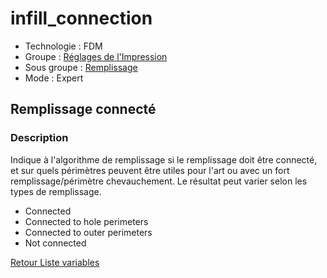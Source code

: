 # infill_connection

* Technologie : FDM
* Groupe : [Réglages de l'Impression](../print_settings/print_settings.md)
* Sous groupe : [Remplissage](../print_settings/print_settings.md#remplissage) 
* Mode : Expert

## Remplissage connecté

### Description

Indique à l'algorithme de remplissage si le remplissage doit être connecté, et sur quels périmètres peuvent être utiles pour l'art ou avec un fort remplissage/périmètre chevauchement. Le résultat peut varier selon les types de remplissage.

 - Connected
 - Connected to hole perimeters
 - Connected to outer perimeters
 - Not connected

[Retour Liste variables](variable_list.md)